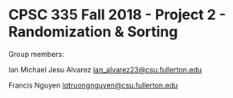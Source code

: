 # CPSC 335 Fall 2018 - Project 2 - Randomization & Sorting

Group members:

Ian Michael Jesu Alvarez ian_alvarez23@csu.fullerton.edu

Francis Nguyen lqtruongnguyen@csu.fullerton.edu
